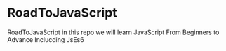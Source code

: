 # RoadToJavaScript
RoadToJavaScript in this repo we will learn JavaScript From Beginners to Advance Inclucding JsEs6
